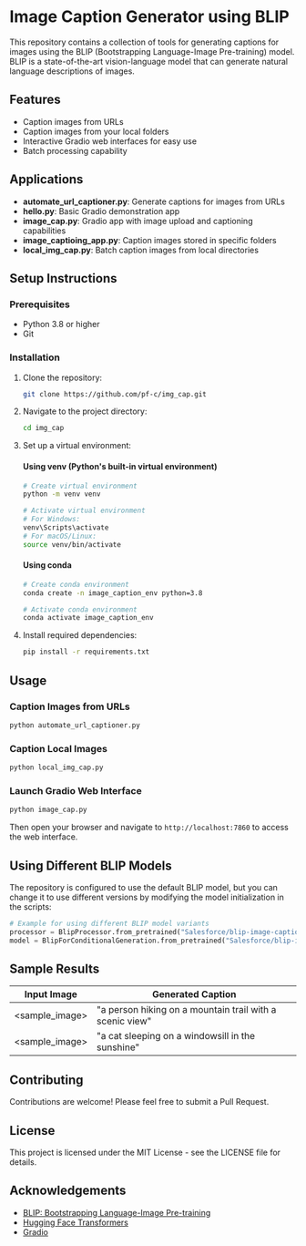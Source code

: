 # Image Caption Generator using BLIP

This repository contains a collection of tools for generating captions for images using the BLIP (Bootstrapping Language-Image Pre-training) model. BLIP is a state-of-the-art vision-language model that can generate natural language descriptions of images.

## Features

- Caption images from URLs
- Caption images from your local folders
- Interactive Gradio web interfaces for easy use
- Batch processing capability

## Applications

- **automate_url_captioner.py**: Generate captions for images from URLs
- **hello.py**: Basic Gradio demonstration app
- **image_cap.py**: Gradio app with image upload and captioning capabilities
- **image_captioing_app.py**: Caption images stored in specific folders
- **local_img_cap.py**: Batch caption images from local directories

## Setup Instructions

### Prerequisites

- Python 3.8 or higher
- Git

### Installation

1. Clone the repository:
   ```bash
   git clone https://github.com/pf-c/img_cap.git
   ```

2. Navigate to the project directory:
   ```bash
   cd img_cap
   ```

3. Set up a virtual environment:

   #### Using venv (Python's built-in virtual environment)
   ```bash
   # Create virtual environment
   python -m venv venv

   # Activate virtual environment
   # For Windows:
   venv\Scripts\activate
   # For macOS/Linux:
   source venv/bin/activate
   ```

   #### Using conda
   ```bash
   # Create conda environment
   conda create -n image_caption_env python=3.8
   
   # Activate conda environment
   conda activate image_caption_env
   ```

4. Install required dependencies:
   ```bash
   pip install -r requirements.txt
   ```

## Usage

### Caption Images from URLs

```bash
python automate_url_captioner.py 
```

### Caption Local Images

```bash
python local_img_cap.py 
```

### Launch Gradio Web Interface

```bash
python image_cap.py
```
Then open your browser and navigate to `http://localhost:7860` to access the web interface.

## Using Different BLIP Models

The repository is configured to use the default BLIP model, but you can change it to use different versions by modifying the model initialization in the scripts:

```python
# Example for using different BLIP model variants
processor = BlipProcessor.from_pretrained("Salesforce/blip-image-captioning-large")
model = BlipForConditionalGeneration.from_pretrained("Salesforce/blip-image-captioning-large")
```

## Sample Results

Input Image | Generated Caption
------------|------------------
<sample_image> | "a person hiking on a mountain trail with a scenic view"
<sample_image> | "a cat sleeping on a windowsill in the sunshine"

## Contributing

Contributions are welcome! Please feel free to submit a Pull Request.

## License

This project is licensed under the MIT License - see the LICENSE file for details.

## Acknowledgements

- [BLIP: Bootstrapping Language-Image Pre-training](https://github.com/salesforce/BLIP)
- [Hugging Face Transformers](https://huggingface.co/docs/transformers/index)
- [Gradio](https://gradio.app/)
